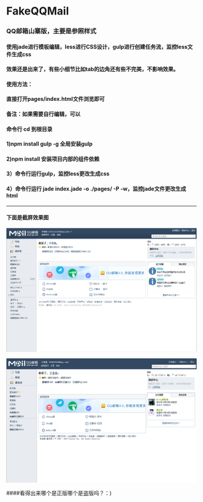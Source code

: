 # FakeQQMail

### QQ邮箱山寨版，主要是参照样式

#### 使用jade进行模板编辑，less进行CSS设计，gulp进行创建任务流，监控less文件生成css
#### 效果还是出来了，有些小细节比如tab的边角还有些不完美，不影响效果。
#### 使用方法：
#### 直接打开pages/index.html文件浏览即可
#### 备注：如果需要自行编辑，可以
#### 命令行 cd 到根目录
#### 1)npm install gulp -g 全局安装gulp
#### 2)npm install  安装项目内部的组件依赖
#### 3）命令行运行gulp，监控less更改生成css
#### 4）命令行运行 jade index.jade -o ./pages/ -P -w，监控jade文件更改生成html 
----
#### 下面是截屏效果图

![原始图片](https://github.com/wu0792/FakeQQMail/blob/master/screen_shot/real.png?raw=true)

![原始图片](https://github.com/wu0792/FakeQQMail/blob/master/screen_shot/fake.png?raw=true)


####看得出来哪个是正版哪个是盗版吗？：)
